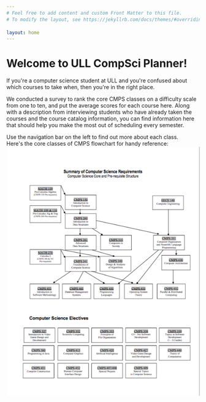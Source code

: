 ```yaml
---
# Feel free to add content and custom Front Matter to this file.
# To modify the layout, see https://jekyllrb.com/docs/themes/#overriding-theme-defaults

layout: home
---
```

# Welcome to ULL CompSci Planner!  
If you're a computer science student at ULL and you're confused about which courses to take when, then you're in the right place.  
  
We conducted a survey to rank the core CMPS classes on a difficulty scale from one to ten, and put the average scores for each course here. Along with a description from interviewing students who have already taken the courses and the course catalog information, you can find information here that should help you make the most out of scheduling every semester.  
  
Use the navigation bar on the left to find out more about each class.  
Here's the core classes of CMPS flowchart for handy reference:  
![](/assets/flowchart.png)  
  